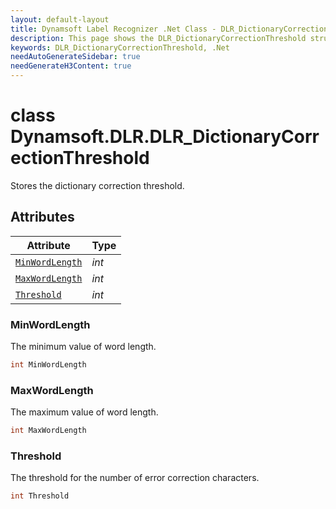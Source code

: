 ```yaml
---
layout: default-layout
title: Dynamsoft Label Recognizer .Net Class - DLR_DictionaryCorrectionThreshold
description: This page shows the DLR_DictionaryCorrectionThreshold struct of Dynamsoft Label Recognizer for .Net Language.
keywords: DLR_DictionaryCorrectionThreshold, .Net
needAutoGenerateSidebar: true
needGenerateH3Content: true
---
```



# class Dynamsoft.DLR.DLR_DictionaryCorrectionThreshold
Stores the dictionary correction threshold.

## Attributes
  
| Attribute | Type |
|---------- | ---- |
| [`MinWordLength`](#minwordlength) | *int* |
| [`MaxWordLength`](#maxwordlength) | *int* |
| [`Threshold`](#threshold) | *int* |


### MinWordLength
The minimum value of word length.
```csharp
int MinWordLength
```

### MaxWordLength
The maximum value of word length.
```csharp
int MaxWordLength
```

### Threshold
The threshold for the number of error correction characters.
```csharp
int Threshold
```
